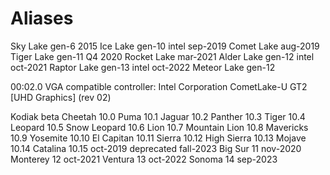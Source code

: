 # Aliases

Sky Lake        gen-6                   2015
Ice Lake        gen-10 intel       sep-2019
Comet Lake                         aug-2019
Tiger Lake      gen-11                   Q4 2020
Rocket Lake                        mar-2021
Alder Lake      gen-12 intel       oct-2021
Raptor Lake     gen-13 intel       oct-2022
Meteor Lake     gen-12

00:02.0 VGA compatible controller: Intel Corporation CometLake-U GT2 [UHD Graphics] (rev 02)


Kodiak          beta
Cheetah         10.0
Puma            10.1
Jaguar          10.2
Panther         10.3
Tiger           10.4
Leopard         10.5
Snow Leopard    10.6
Lion            10.7
Mountain Lion   10.8
Mavericks       10.9
Yosemite        10.10
El Capitan      10.11
Sierra          10.12
High Sierra     10.13
Mojave          10.14
Catalina        10.15              oct-2019    deprecated fall-2023
Big Sur         11                 nov-2020
Monterey        12                 oct-2021
Ventura         13                 oct-2022
Sonoma          14                 sep-2023
